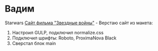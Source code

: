 # Вадим 
Starwars
[Сайт фильма "Звездные войны"](https://vadym23.github.io/starwars/build/index.html "Звездные войны") - Верстаю сайт из макета:
1. Настроил GULP, подключил normalize.css
2. Подключил шрифты: Roboto, ProximaNova Black
3. Сверстал блок main